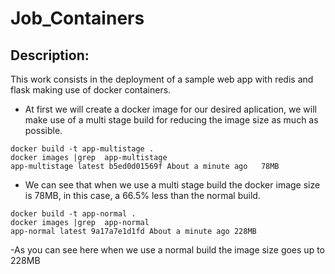 # Job_Containers
## Description:
This work consists in the deployment of a sample web app with redis and flask making use of docker containers.

- At first we will create a docker image for our desired aplication, we will make use of a multi stage build for reducing the image size as much as possible.
```
docker build -t app-multistage .
docker images |grep  app-multistage
app-multistage latest b5ed0d01569f About a minute ago   78MB
```
- We can see that when we use a multi stage build the docker image size is 78MB, in this case, a 66.5% less than the normal build. 
```
docker build -t app-normal .
docker images |grep  app-normal
app-normal latest 9a17a7e1d1fd About a minute ago 228MB
```
-As you can see here when we use a normal  build the image size goes up to 228MB 
